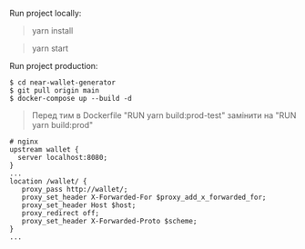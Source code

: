 Run project locally: 

> yarn install

> yarn start


Run project production:

```shell
$ cd near-wallet-generator
$ git pull origin main
$ docker-compose up --build -d
```
> Перед тим в Dockerfile "RUN yarn build:prod-test" замінити на "RUN yarn build:prod"

```
# nginx 
upstream wallet {
  server localhost:8080;
}
...
location /wallet/ {
   proxy_pass http://wallet/;
   proxy_set_header X-Forwarded-For $proxy_add_x_forwarded_for;
   proxy_set_header Host $host;
   proxy_redirect off;
   proxy_set_header X-Forwarded-Proto $scheme;
}
...
```